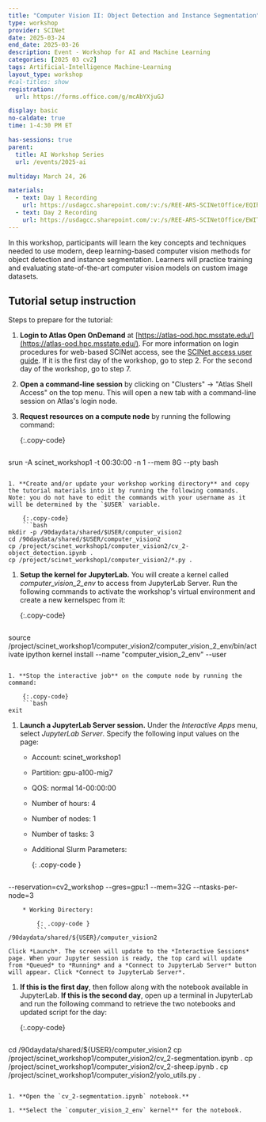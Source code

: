 ```yaml
---
title: "Computer Vision II: Object Detection and Instance Segmentation"
type: workshop
provider: SCINet
date: 2025-03-24
end_date: 2025-03-26
description: Event - Workshop for AI and Machine Learning
categories: [2025 03 cv2] 
tags: Artificial-Intelligence Machine-Learning
layout_type: workshop
#cal-titles: show
registration: 
  url: https://forms.office.com/g/mcAbYXjuGJ

display: basic
no-caldate: true
time: 1-4:30 PM ET

has-sessions: true
parent: 
  title: AI Workshop Series
  url: /events/2025-ai

multiday: March 24, 26

materials:
  - text: Day 1 Recording
    url: https://usdagcc.sharepoint.com/:v:/s/REE-ARS-SCINetOffice/EQIhrJ41HfBKnO5YlCUqVhkBGhwDViNBMLg-1DENiF5YHw
  - text: Day 2 Recording
    url: https://usdagcc.sharepoint.com/:v:/s/REE-ARS-SCINetOffice/EWITX0A5jLBOh7KdIs8Yjc8B3TMtB8P57H5cdwrd6AyLNw
---
```


In this workshop, participants will learn the key concepts and techniques needed to use modern, deep learning-based computer vision methods for object detection and instance segmentation. Learners will practice training and evaluating state-of-the-art computer vision models on custom image datasets. <!--excerpt-->

## Tutorial setup instruction

Steps to prepare for the tutorial:

1. **Login to Atlas Open OnDemand** at [https://atlas-ood.hpc.msstate.edu/](https://atlas-ood.hpc.msstate.edu/). For more information on login procedures for web-based SCINet access, see the [SCINet access user guide]({{site.baseurl}}/guides/access/web-based-login). If it is the first day of the workshop, go to step 2. For the second day of the workshop, go to step 7.

1. **Open a command-line session** by clicking on "Clusters" -> "Atlas Shell Access" on the top menu. This will open a new tab with a command-line session on Atlas's login node.

1. **Request resources on a compute node** by running the following command: 

    {:.copy-code}
    ```bash
srun -A scinet_workshop1 -t 00:30:00 -n 1 --mem 8G --pty bash 
```

1. **Create and/or update your workshop working directory** and copy the tutorial materials into it by running the following commands. Note: you do not have to edit the commands with your username as it will be determined by the `$USER` variable. 

    {:.copy-code}
    ```bash
mkdir -p /90daydata/shared/$USER/computer_vision2
cd /90daydata/shared/$USER/computer_vision2
cp /project/scinet_workshop1/computer_vision2/cv_2-object_detection.ipynb .
cp /project/scinet_workshop1/computer_vision2/*.py .
```

1. **Setup the kernel for JupyterLab.** You will create a kernel called *computer_vision_2_env* to access from JupyterLab Server. Run the following commands to activate the workshop's virtual environment and create a new kernelspec from it:

    {:.copy-code}
    ```bash
source /project/scinet_workshop1/computer_vision2/computer_vision_2_env/bin/activate
ipython kernel install --name "computer_vision_2_env" --user
```

1. **Stop the interactive job** on the compute node by running the command:

    {:.copy-code}
    ```bash
exit
```

1. **Launch a JupyterLab Server session.** Under the *Interactive Apps* menu, select *JupyterLab Server*. Specify the following input values on the page:

    * Account: scinet_workshop1
    * Partition: gpu-a100-mig7
    * QOS: normal 14-00:00:00
    * Number of hours: 4
    * Number of nodes: 1
    * Number of tasks: 3
    * Additional Slurm Parameters: 
        
        {: .copy-code }
        ```
--reservation=cv2_workshop --gres=gpu:1 --mem=32G --ntasks-per-node=3
```
    * Working Directory: 
        
        {: .copy-code }
        ```
/90daydata/shared/${USER}/computer_vision2
```
  
    Click *Launch*. The screen will update to the *Interactive Sessions* page. When your Jupyter session is ready, the top card will update from *Queued* to *Running* and a *Connect to JupyterLab Server* button will appear. Click *Connect to JupyterLab Server*.

1. **If this is the first day**, then follow along with the notebook available in JupyterLab. **If this is the second day**, open up a terminal in JupyterLab and run the following command to retrieve the two notebooks and updated script for the day:

    {:.copy-code}
    ```bash
cd /90daydata/shared/${USER}/computer_vision2
cp /project/scinet_workshop1/computer_vision2/cv_2-segmentation.ipynb .
cp /project/scinet_workshop1/computer_vision2/cv_2-sheep.ipynb .
cp /project/scinet_workshop1/computer_vision2/yolo_utils.py .
```
  
1. **Open the `cv_2-segmentation.ipynb` notebook.**

1. **Select the `computer_vision_2_env` kernel** for the notebook.

